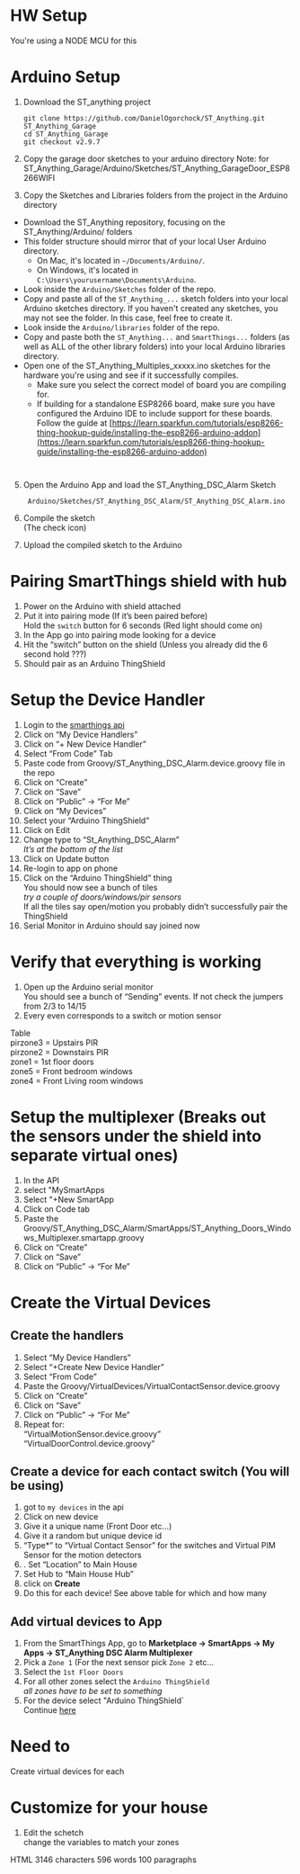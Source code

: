 # HW Setup
You're using a NODE MCU for this

# Arduino Setup

1.  Download the ST_anything project
    
    ```
    git clone https://github.com/DanielOgorchock/ST_Anything.git ST_Anything_Garage
    cd ST_Anything_Garage
    git checkout v2.9.7
    ```
2. Copy the garage door sketches to your arduino directory
  Note: for     
  ST_Anything_Garage/Arduino/Sketches/ST_Anything_GarageDoor_ESP8266WIFI
4.  Copy the Sketches and Libraries folders from the project in the Arduino directory
-   Download the ST_Anything repository, focusing on the ST_Anything/Arduino/ folders
-   This folder structure should mirror that of your local User Arduino directory.
    -   On Mac, it's located in  `~/Documents/Arduino/`.
    -   On Windows, it's located in  `C:\Users\yourusername\Documents\Arduino`.
-   Look inside the  `Arduino/Sketches`  folder of the repo.
-   Copy and paste all of the  `ST_Anything_...`  sketch folders into your local Arduino sketches directory. If you haven't created any sketches, you may not see the folder. In this case, feel free to create it.
-   Look inside the  `Arduino/libraries`  folder of the repo.
-   Copy and paste both the  `ST_Anything...`  and  `SmartThings...`  folders (as well as ALL of the other library folders) into your local Arduino libraries directory.
-   Open one of the ST_Anything_Multiples_xxxxx.ino sketches for the hardware you're using and see if it successfully compiles.
    -   Make sure you select the correct model of board you are compiling for.
    -   If building for a standalone ESP8266 board, make sure you have configured the Arduino IDE to include support for these boards. Follow the guide at  [https://learn.sparkfun.com/tutorials/esp8266-thing-hookup-guide/installing-the-esp8266-arduino-addon](https://learn.sparkfun.com/tutorials/esp8266-thing-hookup-guide/installing-the-esp8266-arduino-addon)
    ```
    
    
5.  Open the Arduino App and load the ST_Anything_DSC_Alarm Sketch
    
    ```
     Arduino/Sketches/ST_Anything_DSC_Alarm/ST_Anything_DSC_Alarm.ino
    
    ```
    
6.  Compile the sketch  
    (The check icon)
    
7.  Upload the compiled sketch to the Arduino
    

# Pairing SmartThings shield with hub

1.  Power on the Arduino with shield attached
2.  Put it into pairing mode (If it’s been paired before)  
    Hold the  `switch`  button for 6 seconds (Red light should come on)
3.  In the App go into pairing mode looking for a device
4.  Hit the “switch” button on the shield (Unless you already did the 6 second hold ???)
5.  Should pair as an Arduino ThingShield

# Setup the Device Handler

1.  Login to the  [smarthings api](https://graph.api.smartthings.com/login/auth)
2.  Click on “My Device Handlers”
3.  Click on “+ New Device Handler”
4.  Select “From Code” Tab
5.  Paste code from Groovy/ST_Anything_DSC_Alarm.device.groovy file in the repo
6.  Click on “Create”
7.  Click on “Save”
8.  Click on “Public” -> “For Me”
9.  Click on “My Devices”
10.  Select your “Arduino ThingShield”
11.  Click on Edit
12.  Change type to “St_Anything_DSC_Alarm”  
    _It’s at the bottom of the list_
13.  Click on Update button
14.  Re-login to app on phone
15.  Click on the “Arduino ThingShield” thing  
    You should now see a bunch of tiles  
    _try a couple of doors/windows/pir sensors_  
    If all the tiles say open/motion you probably didn’t successfully pair the ThingShield
16.  Serial Monitor in Arduino should say joined now

# Verify that everything is working

1.  Open up the Arduino serial monitor  
    You should see a bunch of “Sending” events. If not check the jumpers from 2/3 to 14/15
2.  Every even corresponds to a switch or motion sensor

Table  
pirzone3 = Upstairs PIR  
pirzone2 = Downstairs PIR  
zone1 = 1st floor doors  
zone5 = Front bedroom windows  
zone4 = Front Living room windows

# Setup the multiplexer (Breaks out the sensors under the shield into separate virtual ones)

1.  In the API
2.  select "MySmartApps
3.  Select "+New SmartApp
4.  Click on Code tab
5.  Paste the Groovy/ST_Anything_DSC_Alarm/SmartApps/ST_Anything_Doors_Windows_Multiplexer.smartapp.groovy
6.  Click on “Create”
7.  Click on “Save”
8.  Click on “Public” -> “For Me”

# Create the Virtual Devices

## Create the handlers

1.  Select “My Device Handlers”
2.  Select “+Create New Device Handler”
3.  Select “From Code”
4.  Paste the Groovy/VirtualDevices/VirtualContactSensor.device.groovy
5.  Click on “Create”
6.  Click on “Save”
7.  Click on “Public” -> “For Me”
8.  Repeat for:  
    “VirtualMotionSensor.device.groovy”  
    “VirtualDoorControl.device.groovy”

## Create a device for each contact switch (You will be using)

1.  got to  `my devices`  in the api
2.  Click on new device
3.  Give it a unique name (Front Door etc…)
4.  Give it a random but unique device id
5.  “Type*” to “Virtual Contact Sensor” for the switches and Virtual PIM Sensor for the motion detectors
6.  . Set “Location” to Main House
7.  Set Hub to “Main House Hub”
8.  click on  **Create**
9.  Do this for each device! See above table for which and how many

## Add virtual devices to App

1.  From the SmartThings App, go to  **Marketplace -> SmartApps -> My Apps -> ST_Anything DSC Alarm Multiplexer**
2.  Pick a  `Zone 1`  (For the next sensor pick  `Zone 2`  etc…
3.  Select the  `1st Floor Doors`
4.  For all other zones select the  `Arduino ThingShield`  
    _all zones have to be set to something_
5.  For the device select "Arduino ThingShield`  
    Continue  [here](http://www.kendrickcoleman.com/index.php/Tech-Blog/total-noob-guide-to-move-your-old-wired-security-system-to-smartthings.html)

# Need to

Create virtual devices for each

# Customize for your house

1.  Edit the schetch  
    change the variables to match your zones

HTML 3146  characters 596  words 100  paragraphs
<!--stackedit_data:
eyJoaXN0b3J5IjpbODkzNzgwMzAwLC0xNTczMTM1NDM3LC01Nz
A4NTE0NzZdfQ==
-->